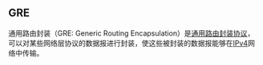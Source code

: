 ## GRE
通用路由封装（GRE: Generic Routing Encapsulation）是[通用路由封装协议](https://baike.baidu.com/item/%E9%80%9A%E7%94%A8%E8%B7%AF%E7%94%B1%E5%B0%81%E8%A3%85%E5%8D%8F%E8%AE%AE/12734995)，可以对某些网络层协议的数据报进行封装，使这些被封装的数据报能够在[IPv4](https://baike.baidu.com/item/IPv4/422599)网络中传输。
